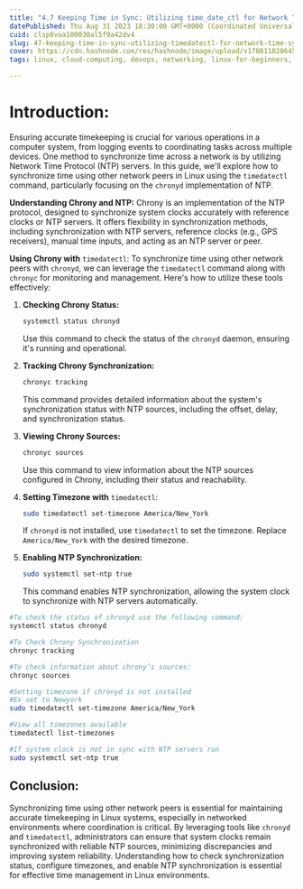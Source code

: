 ```yaml
---
title: "4.7 Keeping Time in Sync: Utilizing time_date_ctl for Network Time Synchronization"
datePublished: Thu Aug 31 2023 18:30:00 GMT+0000 (Coordinated Universal Time)
cuid: clsp0voa100030al5f9a42dv4
slug: 47-keeping-time-in-sync-utilizing-timedatectl-for-network-time-synchronization
cover: https://cdn.hashnode.com/res/hashnode/image/upload/v1708110286454/6d7d068a-c575-4d9f-9d3e-4ff201a47afd.png
tags: linux, cloud-computing, devops, networking, linux-for-beginners, 90daysofdevops, shubhamlondhe, trainwithshubham

---
```


# **Introduction:**

Ensuring accurate timekeeping is crucial for various operations in a computer system, from logging events to coordinating tasks across multiple devices. One method to synchronize time across a network is by utilizing Network Time Protocol (NTP) servers. In this guide, we'll explore how to synchronize time using other network peers in Linux using the `timedatectl` command, particularly focusing on the `chronyd` implementation of NTP.

**Understanding Chrony and NTP:** Chrony is an implementation of the NTP protocol, designed to synchronize system clocks accurately with reference clocks or NTP servers. It offers flexibility in synchronization methods, including synchronization with NTP servers, reference clocks (e.g., GPS receivers), manual time inputs, and acting as an NTP server or peer.

**Using Chrony with** `timedatectl`: To synchronize time using other network peers with `chronyd`, we can leverage the `timedatectl` command along with `chronyc` for monitoring and management. Here's how to utilize these tools effectively:

1. **Checking Chrony Status:**
    
    ```bash
    systemctl status chronyd
    ```
    
    Use this command to check the status of the `chronyd` daemon, ensuring it's running and operational.
    
2. **Tracking Chrony Synchronization:**
    
    ```bash
    chronyc tracking
    ```
    
    This command provides detailed information about the system's synchronization status with NTP sources, including the offset, delay, and synchronization status.
    
3. **Viewing Chrony Sources:**
    
    ```bash
    chronyc sources
    ```
    
    Use this command to view information about the NTP sources configured in Chrony, including their status and reachability.
    
4. **Setting Timezone with** `timedatectl`:
    
    ```bash
    sudo timedatectl set-timezone America/New_York
    ```
    
    If `chronyd` is not installed, use `timedatectl` to set the timezone. Replace `America/New_York` with the desired timezone.
    
5. **Enabling NTP Synchronization:**
    
    ```bash
    sudo systemctl set-ntp true
    ```
    
    This command enables NTP synchronization, allowing the system clock to synchronize with NTP servers automatically.
    

```bash
#To check the status of chronyd use the following command:
systemctl status chronyd

#To Check Chrony Synchronization
chronyc tracking

#To check information about chrony’s sources:
chronyc sources

#Setting timezone if chronyd is not installed
#Ex set to Newyork
sudo timedatectl set-timezone America/New_York

#View all timezones available
timedatectl list-timezones

#If system clock is not in sync with NTP servers run
sudo systemctl set-ntp true
```

## **Conclusion:**

Synchronizing time using other network peers is essential for maintaining accurate timekeeping in Linux systems, especially in networked environments where coordination is critical. By leveraging tools like `chronyd` and `timedatectl`, administrators can ensure that system clocks remain synchronized with reliable NTP sources, minimizing discrepancies and improving system reliability. Understanding how to check synchronization status, configure timezones, and enable NTP synchronization is essential for effective time management in Linux environments.